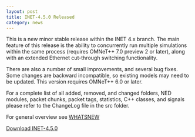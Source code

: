 ```yaml
---
layout: post
title: INET-4.5.0 Released
category: news
---
```

This is a new minor stable release within the INET 4.x branch. The main feature of this release is the ability to concurrently run multiple simulations within the same process (requires OMNeT++ 7.0 preview 2 or later), along with an extended Ethernet cut-through switching functionality.

There are also a number of small improvements, and several bug fixes. Some changes are backward incompatible, so existing models may need to be updated. This version requires OMNeT++ 6.0 or later.

For a complete list of all added, removed, and changed folders, NED modules, packet chunks, packet tags, statistics, C++ classes, and signals please refer to the ChangeLog file in the src folder.

For general overview see [WHATSNEW](https://github.com/inet-framework/inet/blob/v4.5.0/WHATSNEW)

[Download INET-4.5.0](https://github.com/inet-framework/inet/releases/download/v4.5.0/inet-4.5.0-src.tgz)
